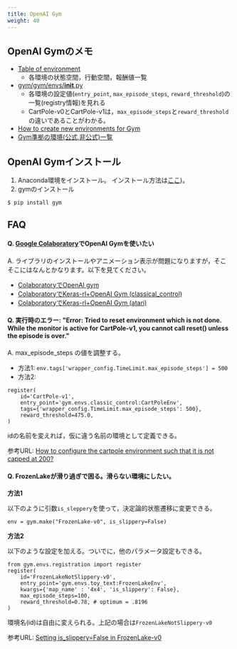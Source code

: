 ```yaml
---
title: OpenAI Gym
weight: 40
---
```


## OpenAI Gymのメモ
- [Table of environment](https://github.com/openai/gym/wiki/Table-of-environments)
	- 各環境の状態空間，行動空間，報酬値一覧
- [gym/gym/envs/__init__.py](https://github.com/openai/gym/blob/master/gym/envs/__init__.py)
	- 各環境の設定値(`entry_point`, `max_episode_steps`,  `reward_threshold`)の一覧(registry情報)を見れる
	- CartPole-v0とCartPole-v1は，`max_episode_steps`と`reward_threshold`の違いであることがわかる。
- [How to create new environments for Gym]( https://github.com/openai/gym/blob/master/docs/creating-environments.md)
- [Gym準拠の環境(公式,非公式)一覧](https://github.com/openai/gym/blob/master/docs/environments.md)

## OpenAI Gymインストール

1. Anaconda環境をインストール。
インストール方法は[ここ](../install))。
2. gymのインストール
```
$ pip install gym
```

## FAQ

#### Q. [Google Colaboratory](https://colab.research.google.com/)でOpenAI Gymを使いたい

A. ライブラリのインストールやアニメーション表示が問題になりますが，そこそこにはなんとかなります。以下を見てください。

- [ColaboratoryでOpenAI gym](http://bcl.sci.yamaguchi-u.ac.jp/~jun/home/180828-openai-colaboratory/)
- [ColaboratoryでKeras-rl+OpenAI Gym (classical_control)](http://bcl.sci.yamaguchi-u.ac.jp/~jun/home/180828b-kerasrl-colaboratory/)
- [ColaboratoryでKeras-rl+OpenAI Gym (atari)](http://bcl.sci.yamaguchi-u.ac.jp/~jun/home/180829-kerasrl-atari-colaboratory/)


#### Q. 実行時のエラー: "Error: Tried to reset environment which is not done. While the monitor is active for CartPole-v1, you cannot call reset() unless the episode is over."

A. max_episode_steps の値を調整する。

- 方法1: `env.tags['wrapper_config.TimeLimit.max_episode_steps'] = 500`
- 方法2: 
```
register(
    id='CartPole-v1',
    entry_point='gym.envs.classic_control:CartPoleEnv',
    tags={'wrapper_config.TimeLimit.max_episode_steps': 500},
    reward_threshold=475.0,
)
```
idの名前を変えれば，仮に違う名前の環境として定義できる。

参考URL: [How to configure the cartpole environment such that it is not capped at 200?](https://github.com/openai/gym/issues/463)

#### Q. FrozenLakeが滑り過ぎで困る。滑らない環境にしたい。

**方法1**

以下のように引数`is_sleppery`を使って，決定論的状態遷移に変更できる。
```
env = gym.make("FrozenLake-v0", is_slippery=False)
```

**方法2**

以下のような設定を加える。ついでに，他のパラメータ設定もできる。
```
from gym.envs.registration import register
register(
    id='FrozenLakeNotSlippery-v0',
    entry_point='gym.envs.toy_text:FrozenLakeEnv',
    kwargs={'map_name' : '4x4', 'is_slippery': False},
    max_episode_steps=100,
    reward_threshold=0.78, # optimum = .8196
)
```
環境名(id)は自由に変えられる。上記の場合は`FrozenLakeNotSlippery-v0`

参考URL: [Setting is_slippery=False in FrozenLake-v0](https://github.com/openai/gym/issues/565)
